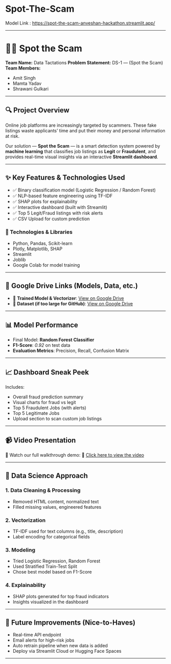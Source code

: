 # Spot-The-Scam
Model Link : https://spot-the-scam-anveshan-hackathon.streamlit.app/

---

# 🕵️‍♀️ Spot the Scam

**Team Name:** Data Tactations
**Problem Statement:** DS-1 — (Spot the Scam)
**Team Members:**

* Amit Singh
* Mamta Yadav
* Shrawani Gulkari

---

## 🔍 Project Overview

Online job platforms are increasingly targeted by scammers. These fake listings waste applicants’ time and put their money and personal information at risk.

Our solution — **Spot the Scam** — is a smart detection system powered by **machine learning** that classifies job listings as **Legit** or **Fraudulent**, and provides real-time visual insights via an interactive **Streamlit dashboard**.

---

## ✨ Key Features & Technologies Used

* ✅ Binary classification model (Logistic Regression / Random Forest)
* ✅ NLP-based feature engineering using TF-IDF
* ✅ SHAP plots for explainability
* ✅ Interactive dashboard (built with Streamlit)
* ✅ Top 5 Legit/Fraud listings with risk alerts
* ✅ CSV Upload for custom prediction

### 🔧 Technologies & Libraries

* Python, Pandas, Scikit-learn
* Plotly, Matplotlib, SHAP
* Streamlit
* Joblib
* Google Colab for model training

---

## 📁 Google Drive Links (Models, Data, etc.)

* 🔗 **Trained Model & Vectorizer**: [View on Google Drive](https://drive.google.com/drive/folders/1-83cSrV12gn9LOMJOOIa6APVSA4Roly2?usp=drive_link)
* 🔗 **Dataset (if too large for GitHub)**: [View on Google Drive](https://drive.google.com/drive/folders/1pEm2qmr0PKjpIXXHXD4VYmAwOU2nzVdK?usp=drive_link)

---

## 📊 Model Performance

* Final Model: **Random Forest Classifier**
* **F1-Score**: *0.92* on test data
* **Evaluation Metrics**: Precision, Recall, Confusion Matrix

---

## 📈 Dashboard Sneak Peek

Includes:

* Overall fraud prediction summary
* Visual charts for fraud vs legit
* Top 5 Fraudulent Jobs (with alerts)
* Top 5 Legitimate Jobs
* Upload section to scan custom job listings

---

## 📹 Video Presentation

🎥 Watch our full walkthrough demo:
🔗 [Click here to view the video]()

---

## 🧠 Data Science Approach

### 1. **Data Cleaning & Processing**

* Removed HTML content, normalized text
* Filled missing values, engineered features

### 2. **Vectorization**

* TF-IDF used for text columns (e.g., title, description)
* Label encoding for categorical fields

### 3. **Modeling**

* Tried Logistic Regression, Random Forest
* Used Stratified Train-Test Split
* Chose best model based on F1-Score

### 4. **Explainability**

* SHAP plots generated for top fraud indicators
* Insights visualized in the dashboard

---

## 🚀 Future Improvements (Nice-to-Haves)

* Real-time API endpoint
* Email alerts for high-risk jobs
* Auto retrain pipeline when new data is added
* Deploy via Streamlit Cloud or Hugging Face Spaces

---

